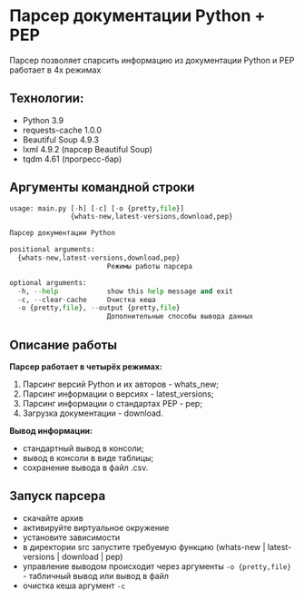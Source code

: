 # Парсер документации Python + PEP

Парсер позволяет спарсить информацию из документации Python и PEP работает в 4х режимах

## Технологии:

- Python 3.9
- requests-cache 1.0.0
- Beautiful Soup 4.9.3
- lxml 4.9.2 (парсер Beautiful Soup)
- tqdm 4.61 (прогресс-бар)


## Аргументы командной строки


```python
usage: main.py [-h] [-c] [-o {pretty,file}]
               {whats-new,latest-versions,download,pep}

Парсер документации Python

positional arguments:
  {whats-new,latest-versions,download,pep}
                        Режимы работы парсера

optional arguments:
  -h, --help            show this help message and exit
  -c, --clear-cache     Очистка кеша
  -o {pretty,file}, --output {pretty,file}
                        Дополнительные способы вывода данных
```

## Описание работы

**Парсер работает в четырёх режимах:**

1. Парсинг версий Python и их авторов - whats_new;
2. Парсинг информации о версиях - latest_versions;
3. Парсинг информации о стандартах PEP - pep;
4. Загрузка документации - download.

**Вывод информации:**

- стандартный вывод в консоли;
- вывод в консоли в виде таблицы;
- сохранение вывода в файл .csv.

## Запуск парсера
- скачайте архив
- активируйте виртуальное окружение
- установите зависимости
- в директории src запустите требуемую функцию   (whats-new | latest-versions | download | pep)
- управление выводом происходит через аргументы `-o {pretty,file}` - табличный вывод или вывод в файл
- очистка кеша аргумент `-c`
